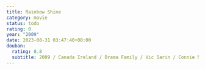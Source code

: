 ```yaml
---
title: Rainbow Shine
category: movie
status: todo
rating: 0
year: "2009"
date: 2023-08-31 03:47:40+08:00
douban:
  rating: 8.8
  subtitle: 2009 / Canada Ireland / Drama Family / Vic Sarin / Connie Nielsen Aidan Quinn
---
```



